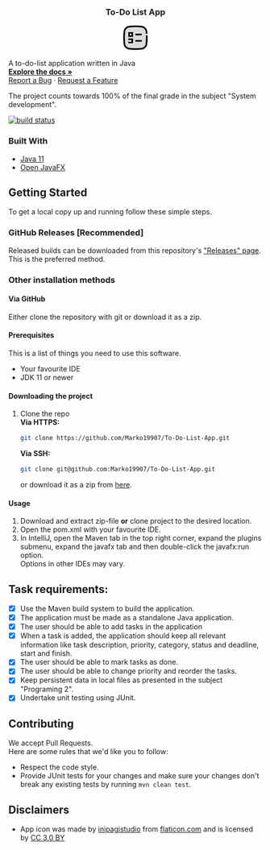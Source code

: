 <h3 align="center">To-Do List App</h3>

<p align="center">
<a href="https://github.com/Marko19907/To-Do-List-App">
<img src="src/main/resources/to-do-list icon - vector.svg" alt="Logo" width="50" height="50">
</a>

A to-do-list application written in Java
<br />
<a href="https://github.com/Marko19907/To-Do-List-App/wiki">
<strong>Explore the docs »</strong></a>
<br />
<a href="https://github.com/Marko19907/To-Do-List-App/issues/new">Report a Bug</a>
·
<a href="https://github.com/Marko19907/To-Do-List-App/discussions/new">Request a Feature</a>
</p>

The project counts towards 100% of the final grade in the subject "System development".

[![build status](https://github.com/Marko19907/To-Do-List-App/actions/workflows/maven.yml/badge.svg)](https://github.com/Marko19907/To-Do-List-App/actions/workflows/maven.yml)

### Built With
* [Java 11](https://www.java.com)
* [Open JavaFX](https://openjfx.io)

## Getting Started

To get a local copy up and running follow these simple steps. <br>
### GitHub Releases [Recommended]

Released builds can be downloaded from this repository's ["Releases" page](https://github.com/Marko19907/To-Do-List-App/releases). <br/>
This is the preferred method.

### Other installation methods

#### Via GitHub
Either clone the repository with git or download it as a zip.

#### Prerequisites

This is a list of things you need to use this software.
* Your favourite IDE
* JDK 11 or newer

#### Downloading the project

1. Clone the repo <br>
   **Via HTTPS:**
   ```sh
   git clone https://github.com/Marko19907/To-Do-List-App.git
   ```
   **Via SSH:**
   ```sh
   git clone git@github.com:Marko19907/To-Do-List-App.git
   ```
   or download it as a zip from [here](https://github.com/Marko19907/To-Do-List-App/archive/refs/heads/master.zip).
   <br>

#### Usage
1. Download and extract zip-file **or** clone project to the desired location.
2. Open the pom.xml with your favourite IDE.
3. In IntelliJ, open the Maven tab in the top right corner, expand the plugins submenu,
   expand the javafx tab and then double-click the javafx:run option.
   <br>
   Options in other IDEs may vary.
   
## Task requirements:
* [x] Use the Maven build system to build the application.
* [x] The application must be made as a standalone Java application.
* [x] The user should be able to add tasks in the application
* [x] When a task is added, the application should keep all relevant information like task description, priority, category, status and deadline, start and finish.
* [x] The user should be able to mark tasks as done.
* [x] The user should be able to change priority and reorder the tasks.
* [x] Keep persistent data in local files as presented in the subject "Programing 2".
* [x] Undertake unit testing using JUnit.

## Contributing
We accept Pull Requests. <br>
Here are some rules that we'd like you to follow: <br>
* Respect the code style.
* Provide JUnit tests for your changes and make sure your changes don't break any existing tests by running ```mvn clean test```.

## Disclaimers

* App icon was made by [inipagistudio](https://www.flaticon.com/authors/inipagistudio) from [flaticon.com](https://www.flaticon.com/) and is licensed by [CC 3.0 BY](http://creativecommons.org/licenses/by/3.0/)

